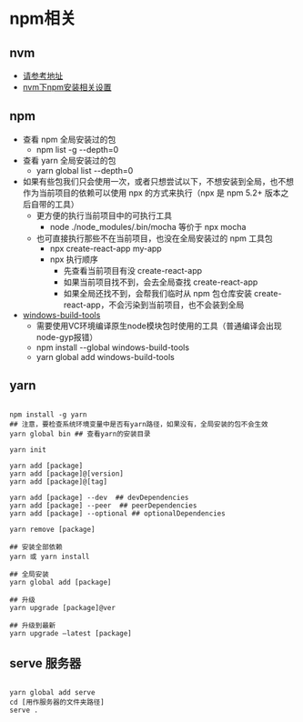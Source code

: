 # npm相关

## nvm

- [请参考地址](https://www.cnblogs.com/yulinlewis/p/10441180.html)
- [nvm下npm安装相关设置](https://www.cnblogs.com/ejll/p/11229557.html)

## npm

- 查看 npm 全局安装过的包
  - npm list -g --depth=0
- 查看 yarn 全局安装过的包
  - yarn global list --depth=0
- 如果有些包我们只会使用一次，或者只想尝试以下，不想安装到全局，也不想作为当前项目的依赖可以使用 npx 的方式来执行（npx 是 npm 5.2+ 版本之后自带的工具）
  - 更方便的执行当前项目中的可执行工具
    - node ./node_modules/.bin/mocha 等价于 npx mocha
  - 也可直接执行那些不在当前项目，也没在全局安装过的 npm 工具包
    - npx create-react-app my-app
    - npx 执行顺序
      - 先查看当前项目有没 create-react-app
      - 如果当前项目找不到，会去全局查找 create-react-app
      - 如果全局还找不到，会帮我们临时从 npm 包仓库安装 create-react-app，不会污染到当前项目，也不会装到全局
- [windows-build-tools](https://github.com/felixrieseberg/windows-build-tools)
  - 需要使用VC环境编译原生node模块包时使用的工具（普通编译会出现node-gyp报错）
  - npm install --global windows-build-tools
  - yarn global add windows-build-tools

## yarn

```shell

npm install -g yarn
## 注意，要检查系统环境变量中是否有yarn路径，如果没有，全局安装的包不会生效
yarn global bin ## 查看yarn的安装目录

yarn init

yarn add [package]
yarn add [package]@[version]
yarn add [package]@[tag]

yarn add [package] --dev  ## devDependencies
yarn add [package] --peer  ## peerDependencies
yarn add [package] --optional ## optionalDependencies

yarn remove [package]

## 安装全部依赖
yarn 或 yarn install

## 全局安装
yarn global add [package]

## 升级
yarn upgrade [package]@ver

## 升级到最新
yarn upgrade –latest [package]

```

## serve 服务器

```shell

yarn global add serve
cd [用作服务器的文件夹路径]
serve .

```
